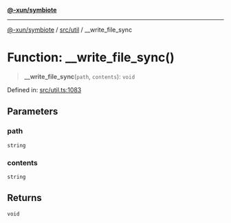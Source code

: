 [**@-xun/symbiote**](../../../README.md)

***

[@-xun/symbiote](../../../README.md) / [src/util](../README.md) / \_\_write\_file\_sync

# Function: \_\_write\_file\_sync()

> **\_\_write\_file\_sync**(`path`, `contents`): `void`

Defined in: [src/util.ts:1083](https://github.com/Xunnamius/symbiote/blob/9de5a7b290875af95f8ef5a319559df825226df8/src/util.ts#L1083)

## Parameters

### path

`string`

### contents

`string`

## Returns

`void`
